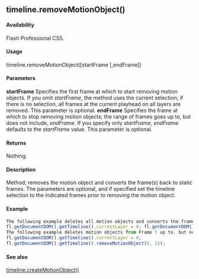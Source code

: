 ## timeline.removeMotionObject()

#### Availability

Flash Professional CS5.

#### Usage

timeline.removeMotionObject(\[startFrame \[,endFrame\])

#### Parameters

**startFrame** Specifies the first frame at which to start removing motion objects. If you omit *startFrame*, the method uses the current selection; if there is no selection, all frames at the current playhead on all layers are removed. This parameter is optional.
**endFrame** Specifies the frame at which to stop removing motion objects; the range of frames goes up to, but does not include, *endFrame*. If you specify only *startFrame*, *endFrame* defaults to the *startFrame* value. This parameter is optional.

#### Returns

Nothing.

#### Description

Method; removes the motion object and converts the frame(s) back to static frames. The parameters are optional, and if specified set the timeline selection to the indicated frames prior to removing the motion object.

#### Example

```javascript
The following example deletes all motion objects and converts the frames back to static frames at the current playhead position on the top layer:
fl.getDocumentDOM().getTimeline().currentLayer = 0; fl.getDocumentDOM().getTimeline().removeMotionObject();
The following example deletes motion objects from Frame 5 up to, but not including, Frame 15 of the top layer in the current scene:
fl.getDocumentDOM().getTimeline().currentLayer = 0;
fl.getDocumentDOM().getTimeline().removeMotionObject(5, 15);

```
#### See also

[timeline.createMotionObject()](#_bookmark1042)
